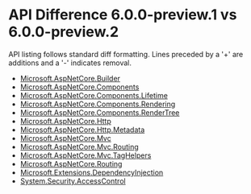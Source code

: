 # API Difference 6.0.0-preview.1 vs 6.0.0-preview.2

API listing follows standard diff formatting. Lines preceded by a '+' are
additions and a '-' indicates removal.

* [Microsoft.AspNetCore.Builder](6.0-preview2_Microsoft.AspNetCore.Builder.md)
* [Microsoft.AspNetCore.Components](6.0-preview2_Microsoft.AspNetCore.Components.md)
* [Microsoft.AspNetCore.Components.Lifetime](6.0-preview2_Microsoft.AspNetCore.Components.Lifetime.md)
* [Microsoft.AspNetCore.Components.Rendering](6.0-preview2_Microsoft.AspNetCore.Components.Rendering.md)
* [Microsoft.AspNetCore.Components.RenderTree](6.0-preview2_Microsoft.AspNetCore.Components.RenderTree.md)
* [Microsoft.AspNetCore.Http](6.0-preview2_Microsoft.AspNetCore.Http.md)
* [Microsoft.AspNetCore.Http.Metadata](6.0-preview2_Microsoft.AspNetCore.Http.Metadata.md)
* [Microsoft.AspNetCore.Mvc](6.0-preview2_Microsoft.AspNetCore.Mvc.md)
* [Microsoft.AspNetCore.Mvc.Routing](6.0-preview2_Microsoft.AspNetCore.Mvc.Routing.md)
* [Microsoft.AspNetCore.Mvc.TagHelpers](6.0-preview2_Microsoft.AspNetCore.Mvc.TagHelpers.md)
* [Microsoft.AspNetCore.Routing](6.0-preview2_Microsoft.AspNetCore.Routing.md)
* [Microsoft.Extensions.DependencyInjection](6.0-preview2_Microsoft.Extensions.DependencyInjection.md)
* [System.Security.AccessControl](6.0-preview2_System.Security.AccessControl.md)

